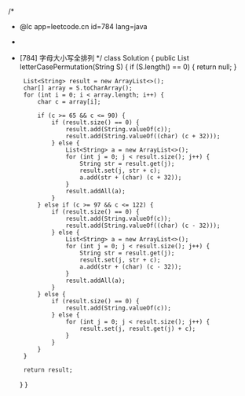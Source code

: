 /*
 * @lc app=leetcode.cn id=784 lang=java
 *
 * [784] 字母大小写全排列
 */
class Solution {
    public List<String> letterCasePermutation(String S) {
        if (S.length() == 0) {
            return null;
        }

        List<String> result = new ArrayList<>();
        char[] array = S.toCharArray();
        for (int i = 0; i < array.length; i++) {
            char c = array[i];

            if (c >= 65 && c <= 90) {
                if (result.size() == 0) {
                    result.add(String.valueOf(c));
                    result.add(String.valueOf((char) (c + 32)));
                } else {
                    List<String> a = new ArrayList<>();
                    for (int j = 0; j < result.size(); j++) {
                        String str = result.get(j);
                        result.set(j, str + c);
                        a.add(str + (char) (c + 32));
                    }
                    result.addAll(a);
                }
            } else if (c >= 97 && c <= 122) {
                if (result.size() == 0) {
                    result.add(String.valueOf(c));
                    result.add(String.valueOf((char) (c - 32)));
                } else {
                    List<String> a = new ArrayList<>();
                    for (int j = 0; j < result.size(); j++) {
                        String str = result.get(j);
                        result.set(j, str + c);
                        a.add(str + (char) (c - 32));
                    }
                    result.addAll(a);
                }
            } else {
                if (result.size() == 0) {
                    result.add(String.valueOf(c));
                } else {
                    for (int j = 0; j < result.size(); j++) {
                        result.set(j, result.get(j) + c);
                    }
                }
            }
        }

        return result;
    }
}

